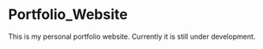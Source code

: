 # Portfolio_Website

This is my personal portfolio website. Currently it is still under development.